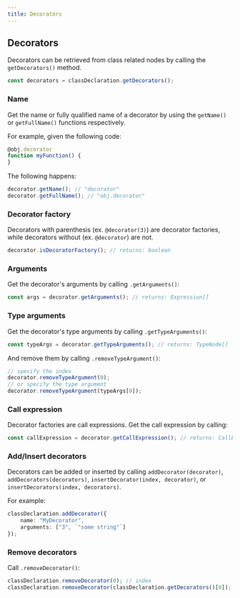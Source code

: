 ```yaml
---
title: Decorators
---
```


## Decorators

Decorators can be retrieved from class related nodes by calling the `getDecorators()` method.

```typescript
const decorators = classDeclaration.getDecorators();
```

### Name

Get the name or fully qualified name of a decorator by using the `getName()` or `getFullName()` functions respectively.

For example, given the following code:

```typescript
@obj.decorator
function myFunction() {
}
```

The following happens:

```typescript
decorator.getName(); // "decorator"
decorator.getFullName(); // "obj.decorator"
```

### Decorator factory

Decorators with parenthesis (ex. `@decorator(3)`) are decorator factories, while decorators without (ex. `@decorator`) are not.

```typescript
decorator.isDecoratorFactory(); // returns: boolean
```

### Arguments

Get the decorator's arguments by calling `.getArguments()`:

```typescript
const args = decorator.getArguments(); // returns: Expression[]
```

### Type arguments

Get the decorator's type arguments by calling `.getTypeArguments()`:

```typescript
const typeArgs = decorator.getTypeArguments(); // returns: TypeNode[]
```

And remove them by calling `.removeTypeArgument()`:

```typescript
// specify the index
decorator.removeTypeArgument(0);
// or specify the type argument
decorator.removeTypeArgument(typeArgs[0]);
```

### Call expression

Decorator factories are call expressions. Get the call expression by calling:

```typescript
const callExpression = decorator.getCallExpression(); // returns: CallExpression | undefined
```

### Add/Insert decorators

Decorators can be added or inserted by calling `addDecorator(decorator)`, `addDecorators(decorators)`, `insertDecorator(index, decorator)`, or `insertDecorators(index, decorators)`.

For example:

```typescript
classDeclaration.addDecorator({
    name: "MyDecorator",
    arguments: ["3", `"some string"`]
});
```

### Remove decorators

Call `.removeDecorator()`:

```typescript
classDeclaration.removeDecorator(0); // index
classDeclaration.removeDecorator(classDeclaration.getDecorators()[0]); // node
```
